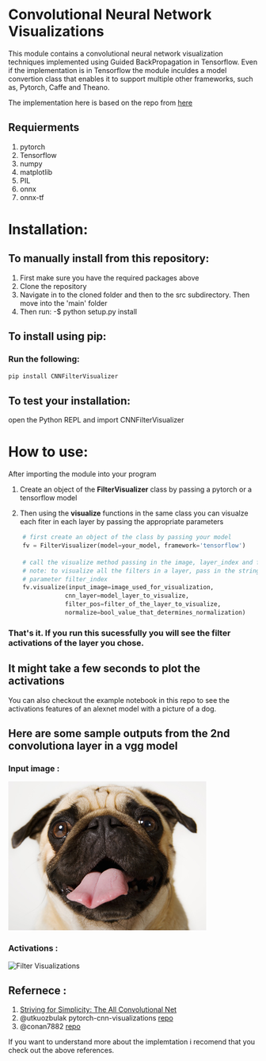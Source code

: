 # Convolutional Neural Network Visualizations 

This module contains a convolutional neural network visualization 
techniques implemented using Guided BackPropagation in Tensorflow.
Even if the implementation is in Tensorflow the module inculdes a 
model convertion class that enables it to support multiple other frameworks, such as, 
Pytorch, Caffe and Theano.

The implementation here is based on the repo from [here](https://github.com/conan7882/CNN-Visualization)
## Requierments

1. pytorch
2. Tensorflow 
2. numpy
3. matplotlib
4. PIL
5. onnx
6. onnx-tf


# Installation:

## To manually install from this repository:

1. First make sure you have the required packages above
2. Clone the repository
3. Navigate in to the cloned folder and then to the src subdirectory. Then move into the 'main' folder
4. Then run:
        -$ python setup.py install


## To install using pip:
### Run the following:

    pip install CNNFilterVisualizer

## To test your installation:
open the Python REPL and import CNNFilterVisualizer

# How to use:
    
After importing the module into your program

1. Create an object of the **FilterVisualizer** class by 
    passing a pytorch or a tensorflow model

2. Then using the **visualize** functions in the same class
    you can visualze each fiter in each layer
    by passing the appropriate parameters


```python
    # first create an object of the class by passing your model
    fv = FilterVisualizer(model=your_model, framework='tensorflow')

    # call the visualize method passing in the image, layer_index and filter_index
    # note: to visualize all the filters in a layer, pass in the string "All" to the 
    # parameter filter_index
    fv.visualize(input_image=image_used_for_visualization, 
                cnn_layer=model_layer_to_visualize, 
                filter_pos=filter_of_the_layer_to_visualize, 
                normalize=bool_value_that_determines_normalization)


```

### That's it. If you run this sucessfully you will see the filter activations of the layer you chose.
## It might take a few seconds to plot the activations

You can also checkout the example notebook in this repo to see the activations features of an alexnet model with a picture of a dog.

## Here are some sample outputs from the 2nd convolutiona layer in a vgg model

### Input image :
![Input](./images/dog.jpg)


### Activations :
![Filter Visualizations](./images/1.png)

## Refernece :
1. [Striving for Simplicity: The All Convolutional Net](https://arxiv.org/abs/1412.6806)
2. @utkuozbulak pytorch-cnn-visualizations [repo](https://github.com/utkuozbulak/pytorch-cnn-visualizations)
3. @conan7882 [repo](https://github.com/conan7882/CNN-Visualization)

If you want to understand more about the implemtation i recomend that you check out the above references.

    